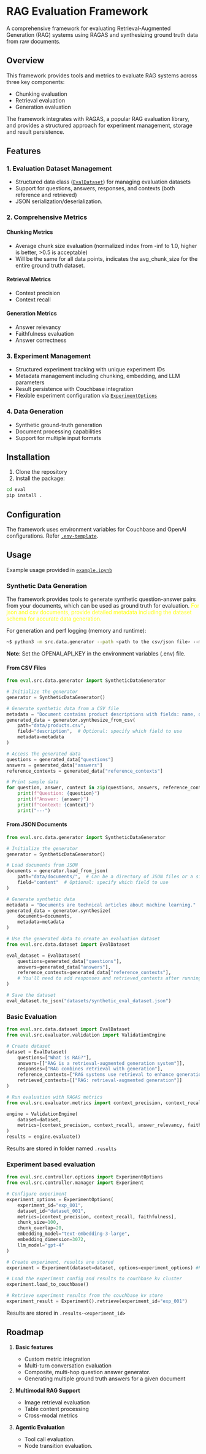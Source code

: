 # RAG Evaluation Framework

A comprehensive framework for evaluating Retrieval-Augmented Generation (RAG) systems using RAGAS and synthesizing ground truth data from raw documents.

## Overview

This framework provides tools and metrics to evaluate RAG systems across three key components:
- Chunking evaluation
- Retrieval evaluation
- Generation evaluation

The framework integrates with RAGAS, a popular RAG evaluation library, and provides a structured approach for experiment management, storage and result persistence.

## Features

### 1. Evaluation Dataset Management
- Structured data class ([`EvalDataset`](src/data/dataset.py)) for managing evaluation datasets
- Support for questions, answers, responses, and contexts (both reference and retrieved)
- JSON serialization/deserialization.

### 2. Comprehensive Metrics

#### Chunking Metrics
- Average chunk size evaluation (normalized index from -inf to 1.0, higher is better, >0.5 is acceptable)
- Will be the same for all data points, indicates the avg_chunk_size for the entire ground truth dataset.

#### Retrieval Metrics
- Context precision
- Context recall

#### Generation Metrics
- Answer relevancy
- Faithfulness evaluation
- Answer correctness

### 3. Experiment Management
- Structured experiment tracking with unique experiment IDs
- Metadata management including chunking, embedding, and LLM parameters
- Result persistence with Couchbase integration
- Flexible experiment configuration via [`ExperimentOptions`](src/controller/options.py)

### 4. Data Generation
- Synthetic ground-truth generation
- Document processing capabilities
- Support for multiple input formats

## Installation

1. Clone the repository
2. Install the package:
```bash
cd eval
pip install .
```

## Configuration

The framework uses environment variables for Couchbase and OpenAI configurations. Refer [`.env-template`](.env-template).

## Usage

Example usage provided in [`example.ipynb`](examples/rag_eval.ipynb)

### Synthetic Data Generation

The framework provides tools to generate synthetic question-answer pairs from your documents, which can be used as ground truth for evaluation. <span style="color:yellow">For json and csv documents, provide detailed metadata including the dataset schema for accurate data generation.</span>

For generation and perf logging (memory and runtime):
~~~sh
~$ python3 -m src.data.generator --path <path to the csv/json file> --metadata-file <path to metadata txt file> --field <field name in json to use (optional)> --limit <limit number of rows to process (optional)> --format <file format ('csv' or 'json')>
~~~

**Note**: Set the OPENAI_API_KEY in the environment variables (.env) file.

#### From CSV Files

```python
from eval.src.data.generator import SyntheticDataGenerator

# Initialize the generator
generator = SyntheticDataGenerator()

# Generate synthetic data from a CSV file
metadata = "Document contains product descriptions with fields: name, description, price, and category."
generated_data = generator.synthesize_from_csv(
    path="data/products.csv",
    field="description",  # Optional: specify which field to use
    metadata=metadata
)

# Access the generated data
questions = generated_data["questions"]
answers = generated_data["answers"]
reference_contexts = generated_data["reference_contexts"]

# Print sample data
for question, answer, context in zip(questions, answers, reference_contexts):
    print(f"Question: {question}")
    print(f"Answer: {answer}")
    print(f"Context: {context}")
    print("---")
```

#### From JSON Documents

```python
from eval.src.data.generator import SyntheticDataGenerator

# Initialize the generator
generator = SyntheticDataGenerator()

# Load documents from JSON
documents = generator.load_from_json(
    path="data/documents/",  # Can be a directory of JSON files or a single JSON file
    field="content"  # Optional: specify which field to use
)

# Generate synthetic data
metadata = "Documents are technical articles about machine learning."
generated_data = generator.synthesize(
    documents=documents,
    metadata=metadata
)

# Use the generated data to create an evaluation dataset
from eval.src.data.dataset import EvalDataset

eval_dataset = EvalDataset(
    questions=generated_data["questions"],
    answers=generated_data["answers"],
    reference_contexts=generated_data["reference_contexts"],
    # You'll need to add responses and retrieved_contexts after running your RAG system
)

# Save the dataset
eval_dataset.to_json("datasets/synthetic_eval_dataset.json")
```

### Basic Evaluation

```python
from eval.src.data.dataset import EvalDataset
from eval.src.evaluator.validation import ValidationEngine

# Create dataset
dataset = EvalDataset(
    questions=["What is RAG?"],
    answers=[["RAG is a retrieval-augmented generation system"]],
    responses=["RAG combines retrieval with generation"],
    reference_contexts=["RAG systems use retrieval to enhance generation"],
    retrieved_contexts=[["RAG: retrieval-augmented generation"]]
)

# Run evaluation with RAGAS metrics
from eval.src.evaluator.metrics import context_precision, context_recall, answer_relevancy, faithfulness, answer_correctness, avg_chunk_size

engine = ValidationEngine(
    dataset=dataset,
    metrics=[context_precision, context_recall, answer_relevancy, faithfulness, answer_correctness, avg_chunk_size] # Calculates a set of default metrics if metrics are not provided
)
results = engine.evaluate()
```
Results are stored in folder named `.results`

### Experiment based evaluation

```python
from eval.src.controller.options import ExperimentOptions
from eval.src.controller.manager import Experiment

# Configure experiment
experiment_options = ExperimentOptions(
    experiment_id="exp_001",
    dataset_id="dataset_001",
    metrics=[context_precision, context_recall, faithfulness],
    chunk_size=100,
    chunk_overlap=20,
    embedding_model="text-embedding-3-large",
    embedding_dimension=3072,
    llm_model="gpt-4"
)

# Create experiment, results are stored
experiment = Experiment(dataset=dataset, options=experiment_options) #Pulls the dataset from the couchbase cluster using `dataset_id` provided in `experiment_options` if dataset not provided.

# Load the experiment config and results to couchbase kv cluster
experiment.load_to_couchbase()

# Retrieve experiment results from the couchbase kv store
experiment_result = Experiment().retrieve(experiment_id="exp_001")
```
Results are stored in `.results-<experiment_id>`


## Roadmap

1. **Basic features**
   - Custom metric integration
   - Multi-turn conversation evaluation
   - Composite, multi-hop question answer generator.
   - Generating multiple ground truth answers for a given document

2. **Multimodal RAG Support**
   - Image retrieval evaluation
   - Table content processing
   - Cross-modal metrics

3. **Agentic Evaluation**
    - Tool call evaluation.
    - Node transition evaluation.